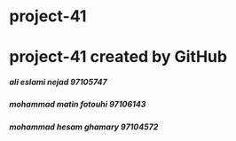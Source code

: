 # project-41
# project-41 created by GitHub 



<h5>ali eslami nejad 97105747</h5>
<h5>mohammad matin fotouhi 97106143</h5>
<h5>mohammad hesam ghamary 97104572</h5>
